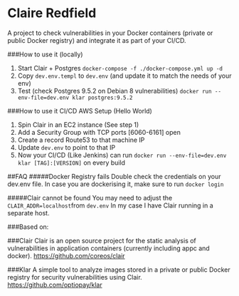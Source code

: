 # Claire Redfield

A project to check vulnerabilities in your Docker containers (private or public Docker registry) and integrate it as part of your CI/CD.

###How to use it (locally)

1) Start Clair + Postgres `docker-compose -f ./docker-compose.yml up -d`
2) Copy `dev.env.templ` to `dev.env` (and update it to match the needs of your env)
3) Test (check Postgres 9.5.2 on Debian 8 vulnerabilities) `docker run --env-file=dev.env klar postgres:9.5.2`

###How to use it CI/CD AWS Setup (Hello World)
1) Spin Clair in an EC2 instance (See step 1)
2) Add a Security Group with TCP ports [6060-6161] open
3) Create a record Route53 to that machine IP
4) Update `dev.env` to point to that IP
5) Now your CI/CD (Like Jenkins) can run `docker run --env-file=dev.env klar [TAG]:[VERSION]` on every build

##FAQ
#####Docker Registry fails
Double check the credentials on your dev.env file.
In case you are dockerising it, make sure to run
`docker login`

#####Clair cannot be found
You may need to adjust the `CLAIR_ADDR=localhost`from `dev.env`
In my case I have Clair running in a separate host.
 
###Based on:

###Clair
Clair is an open source project for the static analysis of vulnerabilities in application containers (currently including appc and docker).
https://github.com/coreos/clair

###Klar
A simple tool to analyze images stored in a private or public Docker registry for security vulnerabilities using Clair.
https://github.com/optiopay/klar